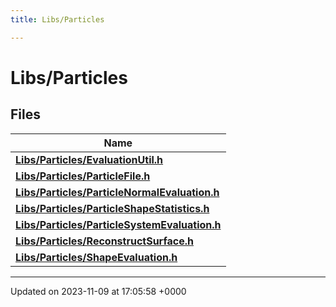 ```yaml
---
title: Libs/Particles

---
```


# Libs/Particles



## Files

| Name           |
| -------------- |
| **[Libs/Particles/EvaluationUtil.h](../Files/EvaluationUtil_8h.md#file-evaluationutil.h)**  |
| **[Libs/Particles/ParticleFile.h](../Files/ParticleFile_8h.md#file-particlefile.h)**  |
| **[Libs/Particles/ParticleNormalEvaluation.h](../Files/ParticleNormalEvaluation_8h.md#file-particlenormalevaluation.h)**  |
| **[Libs/Particles/ParticleShapeStatistics.h](../Files/ParticleShapeStatistics_8h.md#file-particleshapestatistics.h)**  |
| **[Libs/Particles/ParticleSystemEvaluation.h](../Files/ParticleSystemEvaluation_8h.md#file-particlesystemevaluation.h)**  |
| **[Libs/Particles/ReconstructSurface.h](../Files/ReconstructSurface_8h.md#file-reconstructsurface.h)**  |
| **[Libs/Particles/ShapeEvaluation.h](../Files/ShapeEvaluation_8h.md#file-shapeevaluation.h)**  |






-------------------------------

Updated on 2023-11-09 at 17:05:58 +0000
